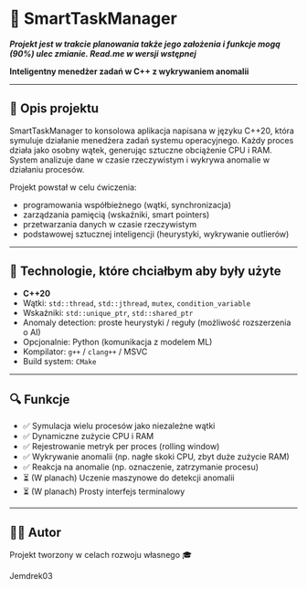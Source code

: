# 🧠 SmartTaskManager
***Projekt jest w trakcie planowania także jego założenia i funkcje mogą (90%) ulec zmianie. Read.me w wersji wstępnej***

**Inteligentny menedżer zadań w C++ z wykrywaniem anomalii**

---

## 📌 Opis projektu

SmartTaskManager to konsolowa aplikacja napisana w języku C++20, która symuluje działanie menedżera zadań systemu operacyjnego. Każdy proces działa jako osobny wątek, generując sztuczne obciążenie CPU i RAM. System analizuje dane w czasie rzeczywistym i wykrywa anomalie w działaniu procesów.

Projekt powstał w celu ćwiczenia:
- programowania współbieżnego (wątki, synchronizacja)
- zarządzania pamięcią (wskaźniki, smart pointers)
- przetwarzania danych w czasie rzeczywistym
- podstawowej sztucznej inteligencji (heurystyki, wykrywanie outlierów)

---

## 🧱 Technologie, które chciałbym aby były użyte

- **C++20**
- Wątki: `std::thread`, `std::jthread`, `mutex`, `condition_variable`
- Wskaźniki: `std::unique_ptr`, `std::shared_ptr`
- Anomaly detection: proste heurystyki / reguły (możliwość rozszerzenia o AI)
- Opcjonalnie: Python (komunikacja z modelem ML)
- Kompilator: `g++` / `clang++` / MSVC
- Build system: `CMake`

---

## 🔍 Funkcje

- ✅ Symulacja wielu procesów jako niezależne wątki
- ✅ Dynamiczne zużycie CPU i RAM
- ✅ Rejestrowanie metryk per proces (rolling window)
- ✅ Wykrywanie anomalii (np. nagłe skoki CPU, zbyt duże zużycie RAM)
- ✅ Reakcja na anomalie (np. oznaczenie, zatrzymanie procesu)
- ⏳ (W planach) Uczenie maszynowe do detekcji anomalii
- ⏳ (W planach) Prosty interfejs terminalowy

---

## 👨‍💻 Autor

Projekt tworzony w celach rozwoju własnego 🎓

Jemdrek03
